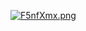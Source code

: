 <a href="https://freeimage.host/vi"><img src="https://iili.io/F5nfXmx.png" alt="F5nfXmx.png" border="0" /></a>
